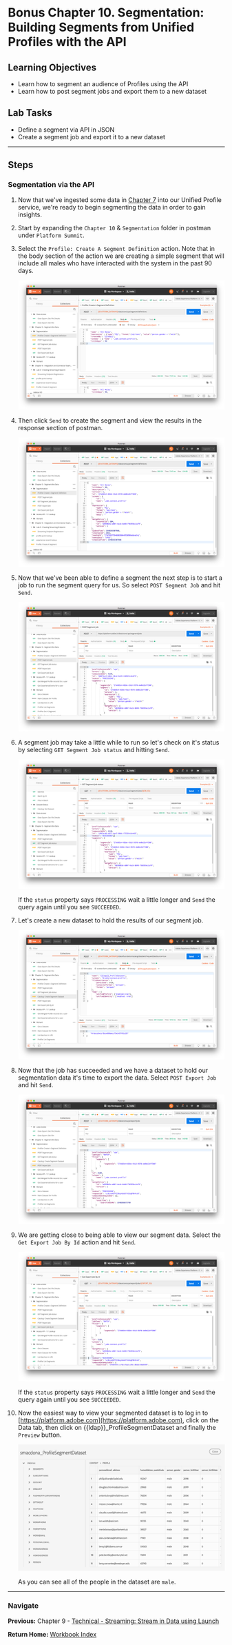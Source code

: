 # Bonus Chapter 10. Segmentation: Building Segments from Unified Profiles with the API

## Learning Objectives

- Learn how to segment an audience of Profiles using the API
- Learn how to post segment jobs and export them to a new dataset

## Lab Tasks

- Define a segment via API in JSON
- Create a segment job and export it to a new dataset

---

## Steps

### Segmentation via the API

1.  Now that we've ingested some data in [Chapter 7](/chapters/chapter-7.md) into our Unified Profile service, we're ready to begin segmenting the data in order to gain insights.
1.  Start by expanding the `Chapter 10` & `Segmentation` folder in postman under `Platform Summit`.
1.  Select the `Profile: Create A Segment Definition` action. Note that in the body section of the action we are creating a simple segment that will include all males who have interacted with the system in the past 90 days.

    ![](../images/chapter-5/create_segment.png)

1.  Then click `Send` to create the segment and view the results in the response section of postman.

    ![](../images/chapter-5/create_segment_result.png)

1.  Now that we've been able to define a segment the next step is to start a job to run the segment query for us. So select `POST Segment Job` and hit `Send`.

    ![](../images/chapter-5/create_segment_job.png)

1.  A segment job may take a little while to run so let's check on it's status by selecting `GET Segment Job status` and hitting `Send`.

    ![](../images/chapter-5/create_segment_job_status.png)

    If the `status` property says `PROCESSING` wait a little longer and `Send` the query again until you see `SUCCEEDED`.

1.  Let's create a new dataset to hold the results of our segment job.

    ![](../images/chapter-5/create_segment_dataset.png)

1.  Now that the job has succeeded and we have a dataset to hold our segmentation data it's time to export the data. Select `POST Export Job` and hit `Send`.

    ![](../images/chapter-5/create_segment_export.png)

1.  We are getting close to being able to view our segment data. Select the `Get Export Job By Id` action and hit `Send`.

    ![](../images/chapter-5/create_segment_export_success.png)

    If the `status` property says `PROCESSING` wait a little longer and `Send` the query again until you see `SUCCEEDED`.

1.  Now the easiest way to view your segmented dataset is to log in to [https://platform.adobe.com](https://platform.adobe.com), click on the Data tab, then click on {{ldap}}\_ProfileSegmentDataset and finally the `Preview` button.

    ![](../images/chapter-5/create_segment_final.png)

    As you can see all of the people in the dataset are `male`.

---

### Navigate

**Previous:** Chapter 9 - [Technical - Streaming: Stream in Data using Launch](chapter-9.md)

**Return Home:** [Workbook Index](../README.md)
